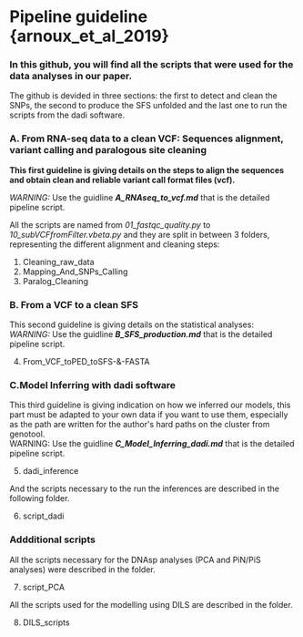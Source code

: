 # Pipeline guideline {arnoux_et_al_2019}

### In this github, you will find all the scripts that were used for the data analyses in our paper.  

The github is devided in three sections: the first to detect and clean the SNPs, the second to produce the SFS unfolded and the last one to run the scripts from the dadi software.

### A. From RNA-seq data to a clean VCF: Sequences alignment, variant calling and paralogous site cleaning
**This first guideline is giving details on the steps to align the sequences and obtain clean and reliable variant call format files (vcf).**    

*WARNING:* Use the guidline **_A_RNAseq_to_vcf.md_** that is the detailed pipeline script.
  
All the scripts are named from *01_fastqc_quality.py* to *10_subVCFfromFilter.vbeta.py* and they are split in between 3 folders, representing the different alignment and cleaning steps:  
1.  Cleaning_raw_data
2.  Mapping_And_SNPs_Calling
3.  Paralog_Cleaning  
  
   
### B. From a VCF to a clean SFS
  
This second guideline is giving details on the statistical analyses:  
*WARNING:* Use the guidline **_B_SFS_production.md_** that is the detailed pipeline script.
   
4.  From_VCF_toPED_toSFS-&-FASTA

  
   
### C.Model Inferring with dadi software    
  
This third guideline is giving indication  on how we inferred our models, this part must be adapted to your own data if you want to use them, especially as the path are written for the author's hard paths on the cluster from genotool.  
 WARNING: Use the guidline **_C_Model_Inferring_dadi.md_** that is the detailed pipeline script.  
 
5.  dadi_inference  
  
And the scripts necessary to the run the inferences are described in the following folder.    
     
6. script_dadi
   
### Addditional scripts  
   
All the scripts necessary for the DNAsp analyses (PCA and PiN/PiS analyses) were described in the folder.    
   
7.  script_PCA   

All the scripts used for the modelling using DILS are described in the folder.   

8. DILS_scripts   

